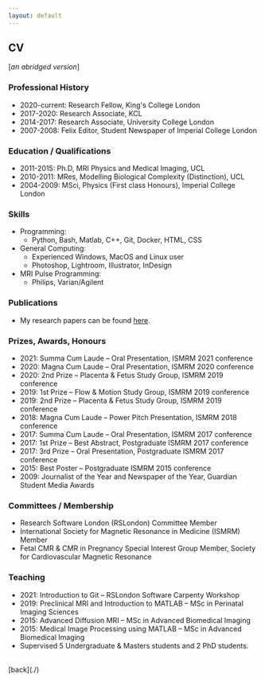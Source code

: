 ```yaml
---
layout: default
---
```


## CV

[_an abridged version_]

### Professional History

- 2020-current: Research Fellow, King's College London
- 2017-2020: Research Associate, KCL
- 2014-2017: Research Associate, University College London
- 2007-2008: Felix Editor, Student Newspaper of Imperial College London

### Education / Qualifications
- 2011-2015: Ph.D, MRI Physics and Medical Imaging, UCL
- 2010-2011: MRes, Modelling Biological Complexity (Distinction), UCL
- 2004-2009: MSci, Physics (First class Honours), Imperial College London

### Skills
- Programming:
    - Python, Bash, Matlab, C++, Git, Docker, HTML, CSS
- General Computing:
    - Experienced Windows, MacOS and Linux user
    - Photoshop, Lightroom, Illustrator, InDesign
- MRI Pulse Programming:
    - Philips, Varian/Agilent

### Publications
- My research papers can be found [here](./publications).

### Prizes, Awards, Honours
- 2021:	Summa Cum Laude – Oral Presentation, ISMRM 2021 conference
- 2020:	Magna Cum Laude – Oral Presentation, ISMRM 2020 conference
- 2020:	2nd Prize – Placenta & Fetus Study Group, ISMRM 2019 conference
- 2019:	1st Prize – Flow & Motion Study Group, ISMRM 2019 conference
- 2019:	2nd Prize – Placenta & Fetus Study Group, ISMRM 2019 conference
- 2018:	Magna Cum Laude – Power Pitch Presentation, ISMRM 2018 conference
- 2017:	Summa Cum Laude – Oral Presentation, ISMRM 2017 conference
- 2017:	1st Prize – Best Abstract, Postgraduate ISMRM 2017 conference
- 2017:	3rd Prize – Oral Presentation, Postgraduate ISMRM 2017 conference
- 2015:	Best Poster – Postgraduate ISMRM 2015 conference
- 2009:	Journalist of the Year and Newspaper of the Year, Guardian Student Media Awards

### Committees / Membership
- Research Software London (RSLondon) Committee Member
- International Society for Magnetic Resonance in Medicine (ISMRM) Member
- Fetal CMR & CMR in Pregnancy Special Interest Group Member, Society for Cardiovascular Magnetic Resonance

### Teaching
- 2021: Introduction to Git – RSLondon Software Carpenty Workshop
- 2019:	Preclinical MRI and Introduction to MATLAB – MSc in Perinatal Imaging Sciences		
- 2015: Advanced Diffusion MRI – MSc in Advanced Biomedical Imaging
- 2015: Medical Image Processing using MATLAB – MSc in Advanced Biomedical Imaging
- Supervised 5 Undergraduate & Masters students and 2 PhD students.


<br />
[back](./)